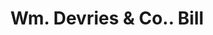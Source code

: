---
doi: 10.7916/D8J404KN
date_other: '1870'
date_other_textual: 1870-1879
form: printed ephemera
genre:
- Invoices
name:
- Wm. Devries & Co.
object_in_context_url: https://biggert.cul.columbia.edu/items/view/ave_biggert_00567
subject_hierarchical_geographic:
- Baltimore, Maryland, United States
subject_name:
- Wm. Devries & Co.
title: Wm. Devries & Co.. Bill
sort_title: Wm. Devries & Co.. Bill
call_number: ave_biggert_00567
coordinates:
- 39.28333333333333,-76.61666666666666
pid: ave_biggert_00567
identifiers: ave_biggert_00567
canvas_id: ldpd:395840
permalink: "/items/ave_biggert_00567/"
layout: iiif-image-page
---